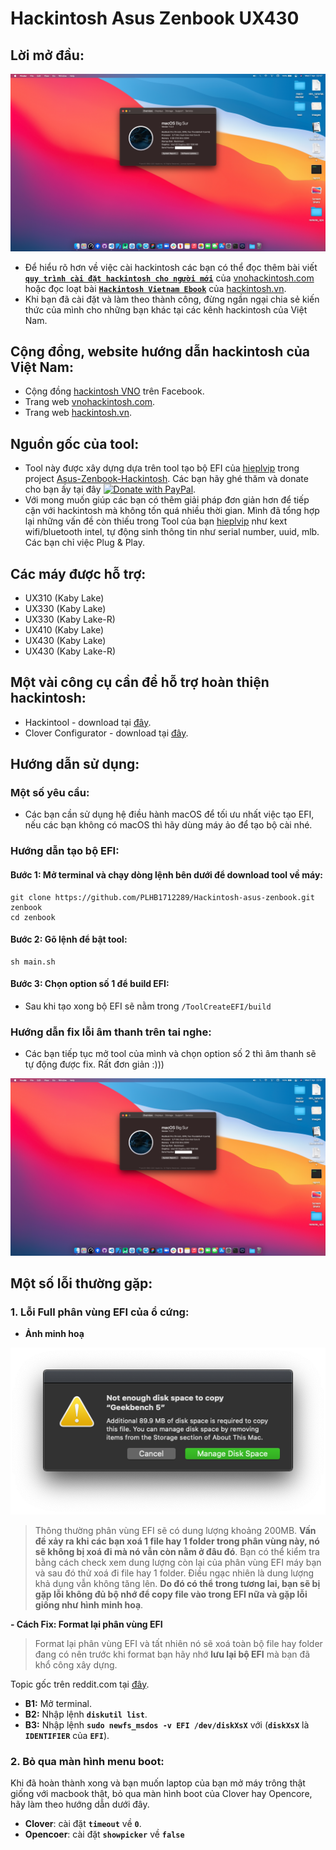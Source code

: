 # Hackintosh Asus Zenbook UX430

## Lời mở đầu:

![](/Screenshots/03.png)

- Để hiểu rõ hơn về việc cài hackintosh các bạn có thể đọc thêm bài viết [**`quy trình cài đặt hackintosh cho người mới`**](https://vnohackintosh.com/blog/2019/11/12/quy-trinh-cai-dat-hackintosh/) của [vnohackintosh.com](https://vnohackintosh.com) hoặc đọc loạt bài [**`Hackintosh Vietnam Ebook`**](https://hackintosh.vn/hackintosh-guide) của [hackintosh.vn](https://hackintosh.vn).
- Khi bạn đã cài đặt và làm theo thành công, đừng ngần ngại chia sẻ kiến thức của mình cho những bạn khác tại các kênh hackintosh của Việt Nam.

## Cộng đồng, website hướng dẫn hackintosh của Việt Nam:

- Cộng đồng [hackintosh VNO](https://www.facebook.com/groups/vnohackintosh/?epa=SEARCH_BOX) trên Facebook.
- Trang web [vnohackintosh.com](https://vnohackintosh.com).
- Trang web [hackintosh.vn](https://hackintosh.vn).

## Nguồn gốc của tool:

- Tool này được xây dựng dựa trên tool tạo bộ EFI của [hieplvip](https://github.com/hieplpvip) trong project [Asus-Zenbook-Hackintosh](https://github.com/hieplpvip/Asus-Zenbook-Hackintosh). Các bạn hãy ghé thăm và donate cho bạn ấy tại đây [![Donate with PayPal](https://img.shields.io/badge/paypal-donate-red.svg)](https://paypal.me/lebhiep).
- Với mong muốn giúp các bạn có thêm giải pháp đơn giản hơn để tiếp cận với hackintosh mà không tốn quá nhiều thời gian. Mình đã tổng hợp lại những vấn đề còn thiếu trong Tool của bạn [hieplvip](https://github.com/hieplpvip) như kext wifi/bluetooth intel, tự động sinh thông tin như serial number, uuid, mlb. Các bạn chỉ việc Plug & Play.

## Các máy được hỗ trợ:

- UX310 (Kaby Lake)
- UX330 (Kaby Lake)
- UX330 (Kaby Lake-R)
- UX410 (Kaby Lake)
- UX430 (Kaby Lake)
- UX430 (Kaby Lake-R)

## Một vài công cụ cần để hỗ trợ hoàn thiện hackintosh:

- Hackintool - download tại [đây](https://www.tonymacx86.com/threads/release-hackintool-v3-x-x.254559/).
- Clover Configurator - download tại [đây](https://mackie100projects.altervista.org/download-clover-configurator/).

## Hướng dẫn sử dụng:

### Một số yêu cầu:

- Các bạn cần sử dụng hệ điều hành macOS để tối ưu nhất việc tạo EFI, nếu các bạn không có macOS thì hãy dùng máy ảo để tạo bộ cài nhé.

### Hướng dẫn tạo bộ EFI:

#### Bước 1: Mở terminal và chạy dòng lệnh bên dưới để download tool về máy:

```shell
git clone https://github.com/PLHB1712289/Hackintosh-asus-zenbook.git zenbook
cd zenbook
```

#### Bước 2: Gõ lệnh để bật tool:

```shell
sh main.sh
```

#### Bước 3: Chọn option số 1 để build EFI:

- Sau khi tạo xong bộ EFI sẽ nằm trong `/ToolCreateEFI/build`

### Hướng dẫn fix lỗi âm thanh trên tai nghe:

- Các bạn tiếp tục mở tool của mình và chọn option số 2 thì âm thanh sẽ tự động được fix. Rất đơn giản :)))

[![HDSH](/Screenshots/03.png)](http://www.youtube.com/watch?v=Qc2vk0IJoz0 "Hướng dẫn sử dụng tool để tạo EFI")

## Một số lỗi thường gặp:

### 1. Lỗi Full phân vùng EFI của ổ cứng:

- **Ảnh minh hoạ**

![](/Screenshots/02.png)

> Thông thường phân vùng EFI sẽ có dung lượng khoảng 200MB. **Vấn đề xảy ra khi các bạn xoá 1 file hay 1 folder trong phân vùng này, nó sẽ không bị xoá đi mà nó vẫn còn nằm ở đâu đó**. Bạn có thể kiểm tra bằng cách check xem dung lượng còn lại của phân vùng EFI máy bạn và sau đó thử xoá đi file hay 1 folder. Điều ngạc nhiên là dung lượng khả dụng vẫn không tăng lên. **Do đó có thể trong tương lai, bạn sẽ bị gặp lỗi không đủ bộ nhớ để copy file vào trong EFI nữa và gặp lỗi giống như hình minh hoạ**.

**- Cách Fix: Format lại phân vùng EFI**

> Format lại phân vùng EFI và tất nhiên nó sẽ xoá toàn bộ file hay folder đang có nên trước khi format bạn hãy nhớ **lưu lại bộ EFI** mà bạn đã khổ công xây dựng.

Topic gốc trên reddit.com tại [đây](https://www.reddit.com/r/hackintosh/comments/8rjdg8/efi_partition_full/).

- **B1:** Mở terminal.
- **B2:** Nhập lệnh **`diskutil list`**.
- **B3:** Nhập lệnh **`sudo newfs_msdos -v EFI /dev/diskXsX`** với
  (**`diskXsX`** là **`IDENTIFIER`** của **`EFI`**).

### 2. Bỏ qua màn hình menu boot:

Khi đã hoàn thành xong và bạn muốn laptop của bạn mở máy trông thật giống với macbook thật, bỏ qua màn hình boot của Clover hay Opencore, hãy làm theo hướng dẫn dưới đây.

- **Clover**: cài đặt **`timeout`** về **`0`**.
- **Opencoer**: cài đặt **`showpicker`** về **`false`**
